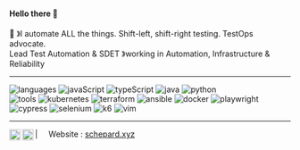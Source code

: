 #### Hello there 👋 &nbsp;&nbsp;
👾 &#12299;I automate ALL the things. Shift-left, shift-right testing. TestOps advocate.
<br/>
Lead Test Automation & SDET &#12299;working in Automation, Infrastructure & Reliability

----

![languages](https://img.shields.io/static/v1?label=&message=languages:&color=111&style=flat-square)
![javaScript](https://img.shields.io/static/v1?logo=javaScript&label=&message=javaScript&color=36465D&logoColor=AAA&style=flat-square&link=)
![typeScript](https://img.shields.io/static/v1?logo=typeScript&label=&message=typeScript&color=36465D&logoColor=AAA&style=flat-square&link=)
![java](https://img.shields.io/static/v1?logo=openjdk&label=&message=java&color=36465D&logoColor=AAA&style=flat-square)
![python](https://img.shields.io/static/v1?logo=python&label=&message=python&color=36465D&logoColor=AAA&style=flat-square)
<br/>
![tools](https://img.shields.io/static/v1?label=&message=tools:&color=111&style=flat-square)
![kubernetes](https://img.shields.io/static/v1?logo=kubernetes&label=&message=kubernetes&color=36465D&logoColor=AAA&style=flat-square)
![terraform](https://img.shields.io/static/v1?logo=terraform&label=&message=terraform&color=36465D&logoColor=AAA&style=flat-square)
![ansible](https://img.shields.io/static/v1?logo=ansible&label=&message=ansible&color=36465D&logoColor=AAA&style=flat-square)
![docker](https://img.shields.io/static/v1?logo=docker&label=&message=docker&color=36465D&logoColor=AAA&style=flat-square)
![playwright](https://img.shields.io/static/v1?logo=playwright&label=&message=playwright&color=36465D&logoColor=AAA&style=flat-square)
![cypress](https://img.shields.io/static/v1?logo=cypress&label=&message=cypress&color=36465D&logoColor=AAA&style=flat-square)
![selenium](https://img.shields.io/static/v1?logo=selenium&label=&message=selenium&color=36465D&logoColor=AAA&style=flat-square)
![k6](https://img.shields.io/static/v1?logo=k6&label=&message=k6&color=36465D&logoColor=AAA&style=flat-square)
![vim](https://img.shields.io/static/v1?logo=vim&label=&message=vim&color=36465D&logoColor=AAA&style=flat-square)
&nbsp;&nbsp;&nbsp;


----

<a href="https://www.linkedin.com/in/eugene-schepa/">
  <img align="left" alt="Eugene's LinkedIn" width="20px" src="https://simpleicons.now.sh/linkedin/495f7e" />
</a>
<a href="https://www.instagram.com/">
  <img align="left" alt="Eugene's Instagram" width="20px" src="https://simpleicons.now.sh/instagram/495f7e" />
</a>

| &nbsp;&nbsp;&nbsp; Website : [schepard.xyz](https://schepard.xyz/) &nbsp;&nbsp;&nbsp;

